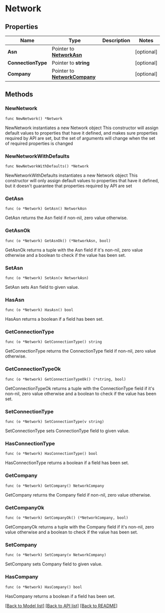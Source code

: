 # Network

## Properties

Name | Type | Description | Notes
------------ | ------------- | ------------- | -------------
**Asn** | Pointer to [**NetworkAsn**](NetworkAsn.md) |  | [optional] 
**ConnectionType** | Pointer to **string** |  | [optional] 
**Company** | Pointer to [**NetworkCompany**](NetworkCompany.md) |  | [optional] 

## Methods

### NewNetwork

`func NewNetwork() *Network`

NewNetwork instantiates a new Network object
This constructor will assign default values to properties that have it defined,
and makes sure properties required by API are set, but the set of arguments
will change when the set of required properties is changed

### NewNetworkWithDefaults

`func NewNetworkWithDefaults() *Network`

NewNetworkWithDefaults instantiates a new Network object
This constructor will only assign default values to properties that have it defined,
but it doesn't guarantee that properties required by API are set

### GetAsn

`func (o *Network) GetAsn() NetworkAsn`

GetAsn returns the Asn field if non-nil, zero value otherwise.

### GetAsnOk

`func (o *Network) GetAsnOk() (*NetworkAsn, bool)`

GetAsnOk returns a tuple with the Asn field if it's non-nil, zero value otherwise
and a boolean to check if the value has been set.

### SetAsn

`func (o *Network) SetAsn(v NetworkAsn)`

SetAsn sets Asn field to given value.

### HasAsn

`func (o *Network) HasAsn() bool`

HasAsn returns a boolean if a field has been set.

### GetConnectionType

`func (o *Network) GetConnectionType() string`

GetConnectionType returns the ConnectionType field if non-nil, zero value otherwise.

### GetConnectionTypeOk

`func (o *Network) GetConnectionTypeOk() (*string, bool)`

GetConnectionTypeOk returns a tuple with the ConnectionType field if it's non-nil, zero value otherwise
and a boolean to check if the value has been set.

### SetConnectionType

`func (o *Network) SetConnectionType(v string)`

SetConnectionType sets ConnectionType field to given value.

### HasConnectionType

`func (o *Network) HasConnectionType() bool`

HasConnectionType returns a boolean if a field has been set.

### GetCompany

`func (o *Network) GetCompany() NetworkCompany`

GetCompany returns the Company field if non-nil, zero value otherwise.

### GetCompanyOk

`func (o *Network) GetCompanyOk() (*NetworkCompany, bool)`

GetCompanyOk returns a tuple with the Company field if it's non-nil, zero value otherwise
and a boolean to check if the value has been set.

### SetCompany

`func (o *Network) SetCompany(v NetworkCompany)`

SetCompany sets Company field to given value.

### HasCompany

`func (o *Network) HasCompany() bool`

HasCompany returns a boolean if a field has been set.


[[Back to Model list]](../README.md#documentation-for-models) [[Back to API list]](../README.md#documentation-for-api-endpoints) [[Back to README]](../README.md)


